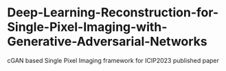 # Deep-Learning-Reconstruction-for-Single-Pixel-Imaging-with-Generative-Adversarial-Networks
cGAN based Single Pixel Imaging framework for ICIP2023 published paper
